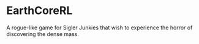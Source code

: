 # EarthCoreRL
A rogue-like game for Sigler Junkies that wish to experience the horror of discovering the dense mass.
